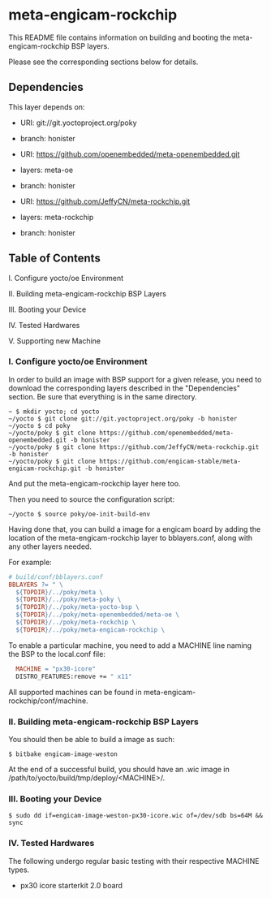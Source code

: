 # meta-engicam-rockchip

This README file contains information on building and booting the meta-engicam-rockchip BSP layers.

Please see the corresponding sections below for details.

## Dependencies

This layer depends on:

* URI: git://git.yoctoproject.org/poky
* branch: honister

* URI: https://github.com/openembedded/meta-openembedded.git
* layers: meta-oe
* branch: honister

* URI: https://github.com/JeffyCN/meta-rockchip.git
* layers: meta-rockchip
* branch: honister

## Table of Contents

I. Configure yocto/oe Environment

II. Building meta-engicam-rockchip BSP Layers

III. Booting your Device

IV. Tested Hardwares

V. Supporting new Machine

### I. Configure yocto/oe Environment

In order to build an image with BSP support for a given release, you need to download the corresponding layers described in the "Dependencies" section. Be sure that everything is in the same directory.

```shell
~ $ mkdir yocto; cd yocto
~/yocto $ git clone git://git.yoctoproject.org/poky -b honister
~/yocto $ cd poky
~/yocto/poky $ git clone https://github.com/openembedded/meta-openembedded.git -b honister
~/yocto/poky $ git clone https://github.com/JeffyCN/meta-rockchip.git -b honister
~/yocto/poky $ git clone https://github.com/engicam-stable/meta-engicam-rockchip.git -b honister
```

And put the meta-engicam-rockchip layer here too.

Then you need to source the configuration script:

```shell
~/yocto $ source poky/oe-init-build-env
```

Having done that, you can build a image for a engicam board by adding the location of the meta-engicam-rockchip layer to bblayers.conf, along with any other layers needed.

For example:

```makefile
# build/conf/bblayers.conf
BBLAYERS ?= " \
  ${TOPDIR}/../poky/meta \
  ${TOPDIR}/../poky/meta-poky \
  ${TOPDIR}/../poky/meta-yocto-bsp \
  ${TOPDIR}/../poky/meta-openembedded/meta-oe \
  ${TOPDIR}/../poky/meta-rockchip \
  ${TOPDIR}/../poky/meta-engicam-rockchip \
```

To enable a particular machine, you need to add a MACHINE line naming the BSP to the local.conf file:

```makefile
  MACHINE = "px30-icore"
  DISTRO_FEATURES:remove += " x11"
```

All supported machines can be found in meta-engicam-rockchip/conf/machine.

### II. Building meta-engicam-rockchip BSP Layers

You should then be able to build a image as such:

```shell
$ bitbake engicam-image-weston
```

At the end of a successful build, you should have an .wic image in /path/to/yocto/build/tmp/deploy/\<MACHINE\>/.

### III. Booting your Device

```shell
$ sudo dd if=engicam-image-weston-px30-icore.wic of=/dev/sdb bs=64M && sync
```

### IV. Tested Hardwares

The following undergo regular basic testing with their respective MACHINE types.

* px30 icore starterkit 2.0 board
